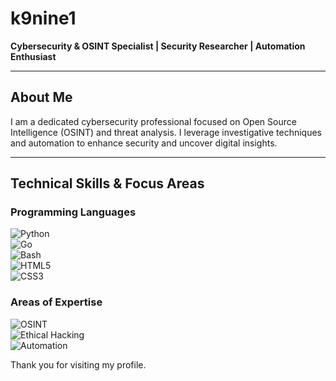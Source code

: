 # k9nine1

**Cybersecurity & OSINT Specialist | Security Researcher | Automation Enthusiast**

---

## About Me

I am a dedicated cybersecurity professional focused on Open Source Intelligence (OSINT) and threat analysis. I leverage investigative techniques and automation to enhance security and uncover digital insights.

---

## Technical Skills & Focus Areas

### Programming Languages  
![Python](https://img.shields.io/badge/Python-3776AB?style=for-the-badge&logo=python&logoColor=white)  
![Go](https://img.shields.io/badge/Golang-00ADD8?style=for-the-badge&logo=go&logoColor=white)  
![Bash](https://img.shields.io/badge/Bash-4EAA25?style=for-the-badge&logo=gnu-bash&logoColor=white)  
![HTML5](https://img.shields.io/badge/HTML5-E34F26?style=for-the-badge&logo=html5&logoColor=white)  
![CSS3](https://img.shields.io/badge/CSS3-1572B6?style=for-the-badge&logo=css3&logoColor=white)  

### Areas of Expertise  
![OSINT](https://img.shields.io/badge/OSINT-0052CC?style=for-the-badge&logo=googlescholar&logoColor=white)  
![Ethical Hacking](https://img.shields.io/badge/Ethical_Hacking-28A745?style=for-the-badge)  
![Automation](https://img.shields.io/badge/Automation-F4B400?style=for-the-badge)  


Thank you for visiting my profile.
